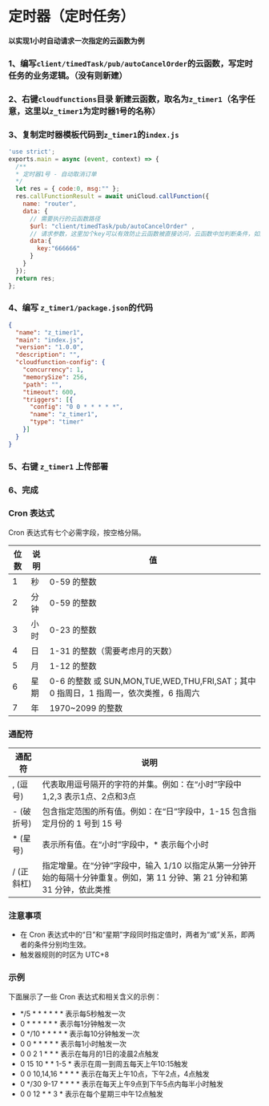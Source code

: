 # 定时器（定时任务）
 
#### 以实现1小时自动请求一次指定的云函数为例

### 1、编写`client/timedTask/pub/autoCancelOrder`的云函数，写定时任务的业务逻辑。（没有则新建）
### 2、右键`cloudfunctions`目录 新建云函数，取名为`z_timer1`（名字任意，这里以`z_timer1`为定时器1号的名称）
### 3、复制定时器模板代码到`z_timer1`的`index.js`
```js
'use strict';
exports.main = async (event, context) => {
  /**
  * 定时器1号 - 自动取消订单
  */
  let res = { code:0, msg:"" };
  res.callFunctionResult = await uniCloud.callFunction({
    name: "router",
    data: {
      // 需要执行的云函数路径
      $url: "client/timedTask/pub/autoCancelOrder" , 
      // 请求参数，这里加个key可以有效防止云函数被直接访问，云函数中加判断条件，如果key不是666666，则不运行。
      data:{
        key:"666666"
      }
    }
  });
  return res;
};

```

### 4、编写 `z_timer1/package.json`的代码
```json
{
  "name": "z_timer1",
  "main": "index.js",
  "version": "1.0.0",
  "description": "",
  "cloudfunction-config": {
    "concurrency": 1,
    "memorySize": 256,
    "path": "",
    "timeout": 600,
    "triggers": [{
      "config": "0 0 * * * * *",
      "name": "z_timer1",
      "type": "timer"
    }]
  }
}

```
### 5、右键 `z_timer1` 上传部署

### 6、完成

### Cron 表达式

Cron 表达式有七个必需字段，按空格分隔。

| 位数   | 说明    | 值    | 
|--------|---------|---------|
| 1      | 秒      |  0-59 的整数  |
| 2      | 分钟 | 0-59 的整数 |
| 3      | 小时 | 0-23 的整数 |
| 4      | 日 | 1-31 的整数（需要考虑月的天数） |
| 5      | 月 | 1-12 的整数 |
| 6      | 星期 | 0-6 的整数 或 SUN,MON,TUE,WED,THU,FRI,SAT；其中 0 指周日，1 指周一，依次类推，6 指周六 |
| 7      | 年 | 1970~2099 的整数 |

### 通配符

| 通配符   | 说明    |
|--------|---------|
| , (逗号)     | 代表取用逗号隔开的字符的并集。例如：在“小时”字段中 1,2,3 表示1点、2点和3点      |
| - (破折号)     | 包含指定范围的所有值。例如：在“日”字段中，1-15 包含指定月份的 1 号到 15 号      |
| * (星号)     | 表示所有值。在“小时”字段中，* 表示每个小时      |
| / (正斜杠)     | 指定增量。在“分钟”字段中，输入 1/10 以指定从第一分钟开始的每隔十分钟重复。例如，第 11 分钟、第 21 分钟和第 31 分钟，依此类推      |

### 注意事项
* 在 Cron 表达式中的“日”和“星期”字段同时指定值时，两者为“或”关系，即两者的条件分别均生效。
* 触发器规则的时区为 UTC+8

### 示例
下面展示了一些 Cron 表达式和相关含义的示例：
* */5 * * * * * * 表示每5秒触发一次
* 0 * * * * * * 表示每1分钟触发一次
* 0 */10 * * * * * 表示每10分钟触发一次
* 0 0 * * * * * 表示每1小时触发一次
* 0 0 2 1 * * * 表示在每月的1日的凌晨2点触发
* 0 15 10 * * 1-5 * 表示在周一到周五每天上午10:15触发
* 0 0 10,14,16 * * * * 表示在每天上午10点，下午2点，4点触发
* 0 */30 9-17 * * * * 表示在每天上午9点到下午5点内每半小时触发
* 0 0 12 * * 3 * 表示在每个星期三中午12点触发